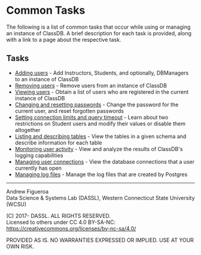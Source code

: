 # Common Tasks

The following is a list of common tasks that occur while using or managing an instance of ClassDB. A brief description for each task is provided, along with a link to a page about the respective task.

## Tasks

* [Adding users](Adding-Users) - Add Instructors, Students, and optionally, DBManagers to an instance of ClassDB
* [Removing users](Removing-Users) - Remove users from an instance of ClassDB
* [Viewing users](Viewing-Registered-Users) - Obtain a list of users who are registered in the current instance of ClassDB
* [Changing and resetting passwords](Changing-Passwords) - Change the password for the current user, and reset forgotten passwords
* [Setting connection limits and query timeout](Student-Limitations) - Learn about two restrictions on Student users and modify their values or disable them altogether
* [Listing and describing tables](Listing-and-Describing-Tables) - View the tables in a given schema and describe information for each table
* [Monitoring user activity](User-Logging) - View and analyze the results of ClassDB's logging capabilities
* [Managing user connections](Managing-User-Connections) - View the database connections that a user currently has open
* [Managing log files](Managing-Log-Files) - Manage the log files that are created by Postgres

***
Andrew Figueroa  
Data Science & Systems Lab (DASSL), Western Connecticut State University (WCSU)

(C) 2017- DASSL. ALL RIGHTS RESERVED.  
Licensed to others under CC 4.0 BY-SA-NC: https://creativecommons.org/licenses/by-nc-sa/4.0/

PROVIDED AS IS. NO WARRANTIES EXPRESSED OR IMPLIED. USE AT YOUR OWN RISK.

